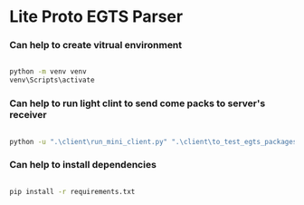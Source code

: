 # Lite Proto EGTS Parser


### Can help to create vitrual environment

```bash

python -m venv venv
venv\Scripts\activate

```

### Can help to run light clint to send come packs to server's receiver

```bash

python -u ".\client\run_mini_client.py" ".\client\to_test_egts_packages.csv"

```

### Can help to install dependencies

```bash

pip install -r requirements.txt

```